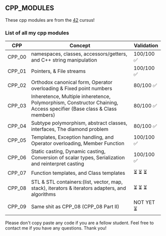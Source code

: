 ## CPP_MODULES

These cpp modules are from the [42](https://42.fr) cursus!

### List of all my cpp modules

| CPP | Concept | Validation |
| ------ | ------ | ------ |
| CPP_00 | namespaces, classes, accessors/getters, and C++ string manipulation | 100/100 ✅ |
| CPP_01 | Pointers, & File streams | 100/100 ✅ |
| CPP_02 | Orthodox canonical form, Operator overloading & Fixed point numbers |  80/100 ✅ |
| CPP_03 | Inheretence, Multiple inheretence, Polymorphism, Constructor Chaining, Access specifier (Base class & Class members) |  80/100 ✅ |
| CPP_04 | Subtype polymorphism, abstract classes, interfaces, The diamond problem | 80/100 ✅ |
| CPP_05 | Templates, Exception handling, and Operator overloading, Member Function | 100/100 ✅ |
| CPP_06 | Static casting, Dynamic casting, Conversion of scalar types, Serialization and reinterpret casting | 100/100 ✅ |
| CPP_07 | Function templates, and Class templates | ⏳ ⏳ ⏳ |
| CPP_08 | STL & STL containers:(list, vector, map, stack), iterators & iterators adapters, and algorithms  | ⏳ ⏳ ⏳ |
| CPP_09 | Same shit as CPP_08 (CPP_08 Part II) | NOT YET ⏳ |

Please don't copy paste any code if you are a fellow student.
Feel free to contact me if you have any questions. Thank you!

